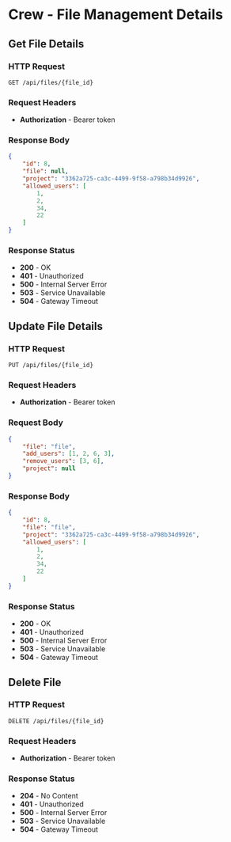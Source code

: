 # Crew - File Management Details

## Get File Details

### HTTP Request

```http
GET /api/files/{file_id}
```

### Request Headers

- **Authorization** - Bearer token

### Response Body

```json
{
    "id": 8,
    "file": null,
    "project": "3362a725-ca3c-4499-9f58-a798b34d9926",
    "allowed_users": [
        1,
        2,
        34,
        22
    ]
}
```

### Response Status

- **200** - OK
- **401** - Unauthorized
- **500** - Internal Server Error
- **503** - Service Unavailable
- **504** - Gateway Timeout

## Update File Details

### HTTP Request

```http
PUT /api/files/{file_id}
```

### Request Headers

- **Authorization** - Bearer token

### Request Body

```json
{
    "file": "file",
    "add_users": [1, 2, 6, 3],
    "remove_users": [3, 6],
    "project": null
}
```

### Response Body

```json
{
    "id": 8,
    "file": "file",
    "project": "3362a725-ca3c-4499-9f58-a798b34d9926",
    "allowed_users": [
        1,
        2,
        34,
        22
    ]
}
```

### Response Status

- **200** - OK
- **401** - Unauthorized
- **500** - Internal Server Error
- **503** - Service Unavailable
- **504** - Gateway Timeout

## Delete File

### HTTP Request

```http
DELETE /api/files/{file_id}
```

### Request Headers

- **Authorization** - Bearer token

### Response Status

- **204** - No Content
- **401** - Unauthorized
- **500** - Internal Server Error
- **503** - Service Unavailable
- **504** - Gateway Timeout

